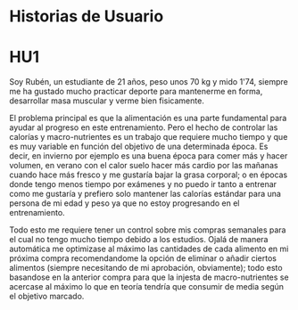 
# Historias de Usuario

# HU1

Soy Rubén, un estudiante de 21 años, peso unos 70 kg y mido 1'74, siempre me ha gustado mucho practicar deporte para mantenerme 
en forma, desarrollar masa muscular y verme bien fisicamente.

El problema principal es que la alimentación es una parte fundamental para ayudar al progreso en este entrenamiento. 
Pero el hecho de controlar las calorías y macro-nutrientes es un trabajo que requiere mucho tiempo y que es muy variable 
en función del objetivo de una determinada época. Es decir, en invierno por ejemplo es una buena época para comer más y hacer 
volumen, en verano con el calor suelo hacer más cardio por las mañanas cuando hace más fresco y me gustaría bajar la grasa 
corporal; o en épocas donde tengo menos tiempo por exámenes y no puedo ir tanto a entrenar como me gustaría y prefiero solo mantener 
las calorías estándar para una persona de mi edad y peso ya que no estoy progresando en el entrenamiento.

Todo esto me requiere tener un control sobre mis compras semanales para el cual no tengo mucho tiempo debido a los estudios.
Ojalá de manera automática me optimizase al máximo las cantidades de cada alimento en mi próxima compra recomendandome la opción
de eliminar o añadir ciertos alimentos (siempre necesitando de mi aprobación, obviamente); todo esto basandose en la anterior
compra para que la injesta de macro-nutrientes se acercase al máximo lo que en teoría tendría que consumir de media según el objetivo marcado.


